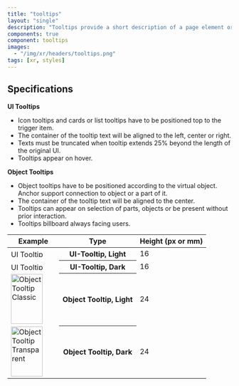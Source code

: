 ```yaml
---
title: "tooltips"
layout: "single"
description: "Tooltips provide a short description of a page element or control."
components: true
component: tooltips
images:
  - "/img/xr/headers/tooltips.png"
tags: [xr, styles]
---
```


## Specifications

**UI Tooltips**
- Icon tooltips and cards or list tooltips have to be positioned top to the trigger item.
- The container of the tooltip text will be aligned to the left, center or right.
- Texts must be truncated when tooltip extends 25% beyond the length of the original UI.
- Tooltips appear on hover.

**Object Tooltips**
- Object tooltips have to be positioned according to the virtual object. Anchor support connection to object or a part of it.
- The container of the tooltip text will be aligned to the center.
- Tooltips can appear on selection of parts, objects or be present without prior interaction.
- Tooltips billboard always facing users.

<table class="table table-bordered">
  <thead class="thead-light">
    <tr>
      <th>Example</th>
      <th>Type</th>
      <th>Height (px or mm)</th>
    </tr>
  </thead>
  <tbody>
    <tr>
      <td><img src="/img/xr/Tooltip_UI_Classic.svg" alt="UI Tooltip Classic" width="100"height="16">
      </td>
      <th>UI-Tooltip, Light</th>
      <td>16</td>
    </tr>
    <tr>
      <td><img src="/img/xr/Tooltip_UI_Transparent.svg" alt="UI Tooltip Transparent" width="100"height="16">
      </td>
      <th>UI-Tooltip, Dark</th>
      <td>16</td>
    </tr>
    <tr>
      <td><img src="/img/xr/Tooltip_Object_Classic.svg" alt="Object Tooltip Classic" width="71"height="112">
      </td>
      <th>Object Tooltip, Light</th>
      <td>24</td>
    </tr>
    <tr>
      <td><img src="/img/xr/Tooltip_Object_Transparent.svg" alt="Object Tooltip Transparent" width="71"height="112">
      </td>
      <th>Object Tooltip, Dark</th>
      <td>24</td>
    </tr>
  </tbody>
</table>
